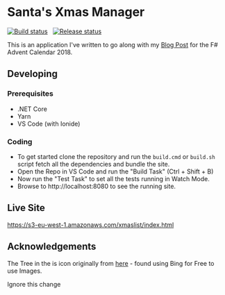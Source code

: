# Santa's Xmas Manager

[![Build status](https://taeguk.visualstudio.com/DefaultCollection/Public/_apis/build/status/XmasList%20CI?label=build)](https://taeguk.visualstudio.com/DefaultCollection/Public/_build/latest?definitionId=25) &nbsp; [![Release status](https://taeguk.vsrm.visualstudio.com/_apis/public/Release/badge/f9e52c87-59a2-4d04-b042-fe162a159b31/1/1)](https://taeguk.visualstudio.com/DefaultCollection/Public/_release?view=mine&definitionId=1)

This is an application I've written to go along with my [Blog Post][1] for the F# Advent Calendar 2018.

## Developing

### Prerequisites

- .NET Core
- Yarn
- VS Code (with Ionide)

### Coding

- To get started clone the repository and run the `build.cmd` or `build.sh` script fetch all the dependencies and bundle the site.
- Open the Repo in VS Code and run the "Build Task" (Ctrl + Shift + B)
- Now run the "Test Task" to set all the tests running in Watch Mode.
- Browse to http://localhost:8080 to see the running site.

## Live Site

https://s3-eu-west-1.amazonaws.com/xmaslist/index.html

## Acknowledgements

The Tree in the is icon originally from [here](
https://images.vexels.com/media/users/3/129793/isolated/lists/3a58ed394125fc70c8acc757cc83f8be-christmas-pine-tree-icon.png) - found using Bing for Free to use Images.

[1]: https://taeguk.co.uk/blog/santas-xmas-list-in-fable/

Ignore this change
